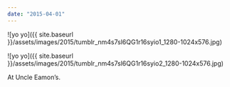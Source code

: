 ```yaml
---
date: "2015-04-01"
---
```


![yo yo]({{ site.baseurl }}/assets/images/2015/tumblr_nm4s7sl6QG1r16syio1_1280-1024x576.jpg)

![yo yo]({{ site.baseurl }}/assets/images/2015/tumblr_nm4s7sl6QG1r16syio2_1280-1024x576.jpg)

At Uncle Eamon’s.

